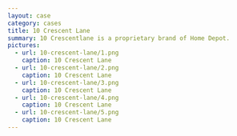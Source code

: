 ```yaml
---
layout: case
category: cases
title: 10 Crescent Lane
summary: 10 Crescentlane is a proprietary brand of Home Depot.
pictures: 
  - url: 10-crescent-lane/1.png
    caption: 10 Crescent Lane
  - url: 10-crescent-lane/2.png
    caption: 10 Crescent Lane
  - url: 10-crescent-lane/3.png
    caption: 10 Crescent Lane
  - url: 10-crescent-lane/4.png
    caption: 10 Crescent Lane
  - url: 10-crescent-lane/5.png
    caption: 10 Crescent Lane
---
```

